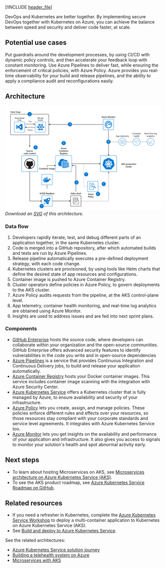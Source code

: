[!INCLUDE [header_file](../../../includes/sol-idea-header.md)]

DevOps and Kubernetes are better together. By implementing secure DevOps together with Kubernetes on Azure, you can achieve the balance between speed and security and deliver code faster, at scale.

## Potential use cases

Put guardrails around the development processes, by using CI/CD with dynamic policy controls, and then accelerate your feedback loop with constant monitoring. Use Azure Pipelines to deliver fast, while ensuring the enforcement of critical policies, with Azure Policy. Azure provides you real-time observability for your build and release pipelines, and the ability to apply a compliance audit and reconfigurations easily.

## Architecture

![Architecture diagram](../media/secure-devops-for-kubernetes.png)
*Download an [SVG](../media/secure-devops-for-kubernetes.svg) of this architecture.*

<!-- markdownlint-disable MD033 -->

### Data flow

1. Developers rapidly iterate, test, and debug different parts of an application together, in the same Kubernetes cluster.
1. Code is merged into a GitHub repository, after which automated builds and tests are run by Azure Pipelines.
1. Release pipeline automatically executes a pre-defined deployment strategy, with each code change.
1. Kubernetes clusters are provisioned, by using tools like Helm charts that define the desired state of app resources and configurations.
1. Container image is pushed to Azure Container Registry.
1. Cluster operators define policies in Azure Policy, to govern deployments to the AKS cluster.
1. Azure Policy audits requests from the pipeline, at the AKS control-plane level.
1. App telemetry, container health monitoring, and real-time log analytics are obtained using Azure Monitor.
1. Insights are used to address issues and are fed into next sprint plans.

### Components

* [GitHub Enterprise](https://help.github.com/en/github) hosts the source code, where developers can collaborate within your organization and the open-source communities. GitHub Enterprise offers advanced security features to identify vulnerabilities in the code you write and in open-source dependencies
* [Azure Pipelines](https://azure.microsoft.com/services/devops/pipelines/) is a service that provides Continuous Integration and Continuous Delivery jobs, to build and release your application automatically.
* [Azure Container Registry](https://azure.microsoft.com/services/container-registry/) hosts your Docker container images. This service includes container image scanning with the integration with Azure Security Center.
* [Azure Kubernetes Service](https://azure.microsoft.com/services/kubernetes-service/) offers a Kubernetes cluster that is fully managed by Azure, to ensure availability and security of your infrastructure.
* [Azure Policy](https://azure.microsoft.com/services/azure-policy/) lets you create, assign, and manage policies. These policies enforce different rules and effects over your resources, so those resources stay compliant with your corporate standards and service level agreements. It integrates with Azure Kubernetes Service too.
* [Azure Monitor](https://azure.microsoft.com/services/monitor/) lets you get insights on the availability and performance of your application and infrastructure. It also gives you access to signals to monitor your solution's health and spot abnormal activity early.

## Next steps

- To learn about hosting Microservices on AKS, see [Microservices architecture on Azure Kubernetes Service (AKS)](../../reference-architectures/containers/aks-microservices/aks-microservices.yml).
- To see the AKS product roadmap, see [Azure Kubernetes Service Roadmap on GitHub](https://github.com/Azure/AKS/projects/1).

## Related resources

- If you need a refresher in Kubernetes, complete the [Azure Kubernetes Service Workshop](/learn/modules/aks-workshop/) to deploy a multi-container application to Kubernetes on Azure Kubernetes Service (AKS).
- See [Build and deploy to Azure Kubernetes Service](/azure/devops/pipelines/ecosystems/kubernetes/aks-template?view=azure-devops).

See the related architectures:

* [Azure Kubernetes Service solution journey](../../reference-architectures/containers/aks-start-here.md)
* [Building a telehealth system on Azure](../../example-scenario/apps/telehealth-system.yml)
* [Microservices with AKS](./microservices-with-aks.yml)
